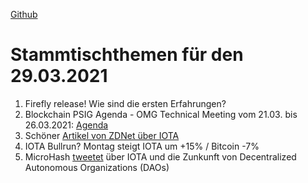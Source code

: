 [Github](https://github.com/iota-community/community-events/tree/main/page/stammtisch/2021-03-29)

# Stammtischthemen für den 29.03.2021

1. Firefly release! Wie sind die ersten Erfahrungen? 
2. Blockchain PSIG Agenda - OMG Technical Meeting vom 21.03. bis 26.03.2021: [Agenda](https://www.omgwiki.org/agendas/2021Q1/BlockchainPSIGCalendar.html) 
3. Schöner [Artikel von ZDNet über IOTA](https://www.zdnet.com/article/iota-still-wants-to-build-a-better-blockchain-and-get-it-right-this-time/)
4. IOTA Bullrun? Montag steigt IOTA um +15% / Bitcoin -7%
5. MicroHash [tweetet](https://twitter.com/micro_hash/status/1374256615377997824?s=20) über IOTA und die Zunkunft von Decentralized Autonomous Organizations (DAOs)
